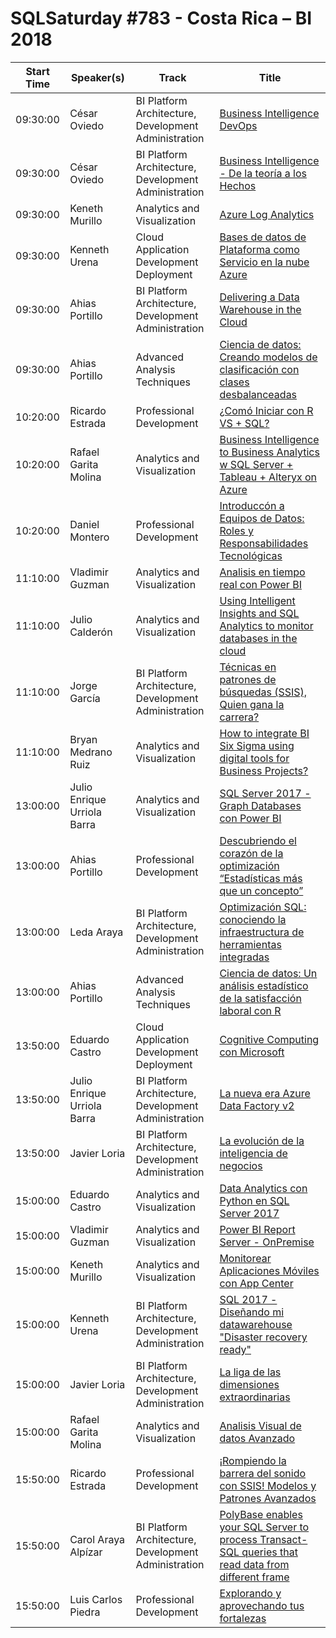 # SQLSaturday #783 - Costa Rica – BI 2018
Start Time|Speaker(s)|Track|Title
---|---|---|---
09:30:00|César Oviedo|BI Platform Architecture, Development  Administration|[Business Intelligence DevOps](84786.md)
09:30:00|César Oviedo|BI Platform Architecture, Development  Administration|[Business Intelligence - De la teoría a los Hechos](84787.md)
09:30:00|Keneth Murillo|Analytics and Visualization|[Azure Log Analytics](85326.md)
09:30:00|Kenneth Urena|Cloud Application Development  Deployment|[Bases de datos de Plataforma como Servicio en la nube Azure](86516.md)
09:30:00|Ahias Portillo|BI Platform Architecture, Development  Administration|[Delivering a Data Warehouse in the Cloud](94523.md)
09:30:00|Ahias Portillo|Advanced Analysis Techniques|[Ciencia de datos: Creando modelos de clasificación con clases desbalanceadas](95188.md)
10:20:00|Ricardo Estrada|Professional Development|[¿Comó Iniciar con R  VS + SQL?](86365.md)
10:20:00|Rafael Garita Molina|Analytics and Visualization|[Business Intelligence to Business Analytics w SQL Server + Tableau + Alteryx on Azure](94820.md)
10:20:00|Daniel Montero|Professional Development|[Introduccón a Equipos de Datos: Roles y Responsabilidades Tecnológicas](94922.md)
11:10:00|Vladimir Guzman|Analytics and Visualization|[Analisis en tiempo real con Power BI](84176.md)
11:10:00|Julio Calderón|Analytics and Visualization|[Using Intelligent Insights and SQL Analytics to monitor databases in the cloud](87738.md)
11:10:00|Jorge García|BI Platform Architecture, Development  Administration|[Técnicas en patrones de búsquedas (SSIS), Quien gana la carrera?](94531.md)
11:10:00|Bryan Medrano Ruiz|Analytics and Visualization|[How to integrate  BI  Six Sigma using digital tools for Business Projects?](94966.md)
13:00:00|Julio Enrique Urriola Barra|Analytics and Visualization|[SQL Server 2017 - Graph Databases con Power BI](85341.md)
13:00:00|Ahias Portillo|Professional Development|[Descubriendo el corazón de la optimización “Estadísticas más que un concepto”](94525.md)
13:00:00|Leda Araya|BI Platform Architecture, Development  Administration|[Optimización SQL: conociendo la infraestructura de herramientas integradas](94910.md)
13:00:00|Ahias Portillo|Advanced Analysis Techniques|[Ciencia de datos: Un análisis estadístico de la satisfacción laboral con R](95189.md)
13:50:00|Eduardo Castro|Cloud Application Development  Deployment|[Cognitive Computing con Microsoft](83274.md)
13:50:00|Julio Enrique Urriola Barra|BI Platform Architecture, Development  Administration|[La nueva era Azure Data Factory v2](85339.md)
13:50:00|Javier Loria|BI Platform Architecture, Development  Administration|[La evolución de la inteligencia de negocios](94634.md)
15:00:00|Eduardo Castro|Analytics and Visualization|[Data Analytics con Python en SQL Server 2017](83275.md)
15:00:00|Vladimir Guzman|Analytics and Visualization|[Power BI Report Server - OnPremise](84179.md)
15:00:00|Keneth Murillo|Analytics and Visualization|[Monitorear Aplicaciones Móviles con App Center](85325.md)
15:00:00|Kenneth Urena|BI Platform Architecture, Development  Administration|[SQL 2017 - Diseñando mi datawarehouse "Disaster recovery ready"](86514.md)
15:00:00|Javier Loria|BI Platform Architecture, Development  Administration|[La liga de las dimensiones extraordinarias](94633.md)
15:00:00|Rafael Garita Molina|Analytics and Visualization|[Analisis Visual de datos Avanzado](94960.md)
15:50:00|Ricardo Estrada|Professional Development|[¡Rompiendo la barrera del sonido con SSIS! Modelos y Patrones Avanzados](86366.md)
15:50:00|Carol Araya Alpízar|BI Platform Architecture, Development  Administration|[PolyBase enables your SQL Server to process Transact-SQL queries that read data from different frame](94640.md)
15:50:00|Luis Carlos Piedra|Professional Development|[Explorando y aprovechando tus fortalezas](94925.md)
